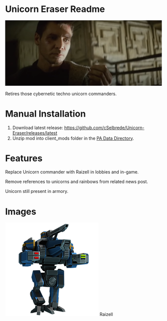 # Unicorn Eraser Readme
![alt text][crushed-unicorn]

Retires those cybernetic techno unicorn commanders.

# Manual Installation
1. Download latest release: https://github.com/cSelbrede/Unicorn-Eraser/releases/latest
2. Unzip mod into client_mods folder in the [PA Data Directory](https://planetaryannihilation.com/support/troubleshooting/#data-directory).

# Features
Replace Unicorn commander with Raizell in lobbies and in-game.

Remove references to unicorns and rainbows from related news post.

Unicorn still present in armory.

# Images
![Raizell][replacement-commander]
Raizell

[crushed-unicorn]: https://github.com/cSelbrede/Unicorn-Eraser/blob/main/images/crushed-unicorn.png "No More Unicorns"
[replacement-commander]: https://github.com/cSelbrede/Unicorn-Eraser/blob/main/images/img_raptor_unicorn.png "True Unicorn Commander"
